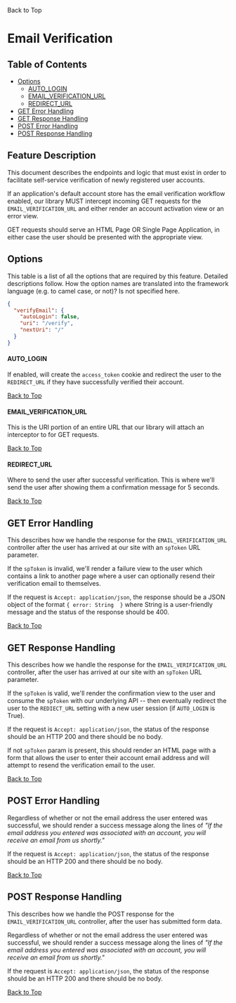 <a name="#top">Back to Top</a>

# Email Verification


## Table of Contents

* [Options](#Options)
  * [AUTO_LOGIN](#AUTO_LOGIN)
  * [EMAIL_VERIFICATION_URL](#EMAIL_VERIFICATION_URL)
  * [REDIRECT_URL](#REDIRECT_URL)
* [GET Error Handling](#GET_Error_Handling)
* [GET Response Handling](#GET_Response_Handling)
* [POST Error Handling](#POST_Error_Handling)
* [POST Response Handling](#POST_Response_Handling)


## Feature Description

This document describes the endpoints and logic that must exist in order to
facilitate self-service verification of newly registered user accounts.

If an application's default account store has the email verification workflow
enabled, our library MUST intercept incoming GET requests for the
`EMAIL_VERIFICATION_URL` and either render an account activation view or an
error view.

GET requests should serve an HTML Page OR Single Page Application, in either
case the user should be presented with the appropriate view.


## <a name="Options"></a> Options

This table is a list of all the options that are required by this feature.
Detailed descriptions follow.  How the option names are translated into the
framework language (e.g. to camel case, or not)? Is not specified here.

```json
{
  "verifyEmail": {
    "autoLogin": false,
    "uri": "/verify",
    "nextUri": "/"
  }
}
```


#### <a name="AUTO_LOGIN"></a> AUTO_LOGIN

If enabled, will create the `access_token` cookie and redirect the user to the
`REDIRECT_URL` if they have successfully verified their account.

<a href="#top">Back to Top</a>


#### <a name="EMAIL_VERIFICATION_URL"></a> EMAIL_VERIFICATION_URL

This is the URI portion of an entire URL that our library will attach an
interceptor to for GET requests.

<a href="#top">Back to Top</a>


#### <a name="REDIRECT_URL"></a> REDIRECT_URL

Where to send the user after successful verification.  This is where we'll send
the user after showing them a confirmation message for 5 seconds.

<a href="#top">Back to Top</a>


## <a name="GET_Error_Handling"></a> GET Error Handling

This describes how we handle the response for the `EMAIL_VERIFICATION_URL`
controller after the user has arrived at our site with an `spToken` URL
parameter.

If the `spToken` is invalid, we'll render a failure view to the user which
contains a link to another page where a user can optionally resend their
verification email to themselves.

If the request is `Accept: application/json`, the response should be a JSON
object of the format `{ error: String  }` where String is a user-friendly
message and the status of the response should be 400.

<a href="#top">Back to Top</a>


## <a name="GET_Response_Handling"></a> GET Response Handling

This describes how we handle the response for the `EMAIL_VERIFICATION_URL`
controller, after the user has arrived at our site with an `spToken` URL
parameter.

If the `spToken` is valid, we'll render the confirmation view to the user and
consume the `spToken` with our underlying API -- then eventually redirect the
user to the `REDIECT_URL` setting with a new user session (if `AUTO_LOGIN` is
True).

If the request is `Accept: application/json`, the status of the response should
be an HTTP 200 and there should be no body.

If not `spToken` param is present, this should render an HTML page with a form
that allows the user to enter their account email address and will attempt to
resend the verification email to the user.

<a href="#top">Back to Top</a>


## <a name="POST_Error_Handling"></a> POST Error Handling

Regardless of whether or not the email address the user entered was successful,
we should render a success message along the lines of *"If the email address you
entered was associated with an account, you will receive an email from us
shortly."*

If the request is `Accept: application/json`, the status of the response should
be an HTTP 200 and there should be no body.

<a href="#top">Back to Top</a>


## <a name="POST_Response_Handling"></a> POST Response Handling

This describes how we handle the POST response for the `EMAIL_VERIFICATION_URL`
controller, after the user has submitted form data.

Regardless of whether or not the email address the user entered was successful,
we should render a success message along the lines of *"If the email address you
entered was associated with an account, you will receive an email from us
shortly."*

If the request is `Accept: application/json`, the status of the response should
be an HTTP 200 and there should be no body.

<a href="#top">Back to Top</a>
